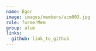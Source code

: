```yaml
---
name: Egor 
image: images/members/acm003.jpg 
role: formerMem
group: alum
links:
  github: link_to_github 
---
```

